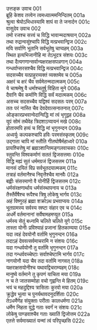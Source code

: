 उत्तङ्क उवाच	001  
ब्रूहि केशव तत्त्वेन त्वमध्यात्ममनिन्दितम्	001a  
श्रुत्वा श्रेयोऽभिधास्यामि शापं वा ते जनार्दन	001c  
वासुदेव उवाच	002  
तमो रजश्च सत्त्वं च विद्धि भावान्मदाश्रयान्	002a  
तथा रुद्रान्वसूंश्चापि विद्धि मत्प्रभवान्द्विज	002c  
मयि सर्वाणि भूतानि सर्वभूतेषु चाप्यहम्	003a  
स्थित इत्यभिजानीहि मा तेऽभूदत्र संशयः	003c  
तथा दैत्यगणान्सर्वान्यक्षराक्षसपन्नगान्	004a  
गन्धर्वाप्सरसश्चैव विद्धि मत्प्रभवान्द्विज	004c  
सदसच्चैव यत्प्राहुरव्यक्तं व्यक्तमेव च	005a  
अक्षरं च क्षरं चैव सर्वमेतन्मदात्मकम्	005c  
ये चाश्रमेषु वै धर्माश्चतुर्षु विहिता मुने	006a  
दैवानि चैव कर्माणि विद्धि सर्वं मदात्मकम्	006c  
असच्च सदसच्चैव यद्विश्वं सदसतः परम्	007a  
ततः परं नास्ति चैव देवदेवात्सनातनात्	007c  
ओङ्कारप्रभवान्वेदान्विद्धि मां त्वं भृगूद्वह	008a  
यूपं सोमं तथैवेह त्रिदशाऽप्यायनं मखे	008c  
होतारमपि हव्यं च विद्धि मां भृगुनन्दन	009a  
अध्वर्युः कल्पकश्चापि हविः परमसंस्कृतम्	009c  
उद्गाता चापि मां स्तौति गीतघोषैर्महाध्वरे	010a  
प्रायश्चित्तेषु मां ब्रह्मञ्शान्तिमङ्गलवाचकाः	010c  
स्तुवन्ति विश्वकर्माणं सततं द्विजसत्तमाः	010e  
विद्धि मह्यं सुतं धर्ममग्रजं द्विजसत्तम	011a  
मानसं दयितं विप्र सर्वभूतदयात्मकम्	011c  
तत्राहं वर्तमानैश्च निवृत्तैश्चैव मानवैः	012a  
बह्वीः संसरमाणो वै योनीर्हि द्विजसत्तम	012c  
धर्मसंरक्षणार्थाय धर्मसंस्थापनाय च	013a  
तैस्तैर्वेषैश्च रूपैश्च त्रिषु लोकेषु भार्गव	013c  
अहं विष्णुरहं ब्रह्मा शक्रोऽथ प्रभवाप्ययः	014a  
भूतग्रामस्य सर्वस्य स्रष्टा संहार एव च	014c  
अधर्मे वर्तमानानां सर्वेषामहमप्युत	015a  
धर्मस्य सेतुं बध्नामि चलिते चलिते युगे	015c  
तास्ता योनीः प्रविश्याहं प्रजानां हितकाम्यया	015e  
यदा त्वहं देवयोनौ वर्तामि भृगुनन्दन	016a  
तदाऽहं देववत्सर्वमाचरामि न संशयः	016c  
यदा गन्धर्वयोनौ तु वर्तामि भृगुनन्दन	017a  
तदा गन्धर्ववच्चेष्टाः सर्वाश्चेष्टामि भार्गव	017c  
नागयोनौ यदा चैव तदा वर्तामि नागवत्	018a  
यक्षराक्षसयोनीश्च यथावद्विचराम्यहम्	018c  
मानुष्ये वर्तमाने तु कृपणं याचिता मया	019a  
न च ते जातसम्मोहा वचो गृह्णन्ति मे हितम्	019c  
भयं च महदुद्दिश्य त्रासिताः कुरवो मया	020a  
क्रुद्धेव भूत्वा च पुनर्यथावदनुदर्शिताः	020c  
तेऽधर्मेणेह संयुक्ताः परीताः कालधर्मणा	021a  
धर्मेण निहता युद्धे गताः स्वर्गं न संशयः	021c  
लोकेषु पाण्डवाश्चैव गताः ख्यातिं द्विजोत्तम	022a  
एतत्ते सर्वमाख्यातं यन्मां त्वं परिपृच्छसि	022c  
